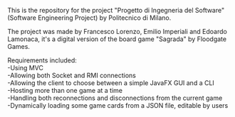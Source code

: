 This is the repository for the project "Progetto di Ingegneria del Software" (Software Engineering Project) by Politecnico di Milano.  

The project was made by Francesco Lorenzo, Emilio Imperiali and Edoardo Lamonaca, it's a digital version of the board game "Sagrada" by Floodgate Games.  
  
Requirements included:  
-Using MVC  
-Allowing both Socket and RMI connections  
-Allowing the client to choose between a simple JavaFX GUI and a CLI  
-Hosting more than one game at a time  
-Handling both reconnections and disconnections from the current game  
-Dynamically loading some game cards from a JSON file, editable by users  
